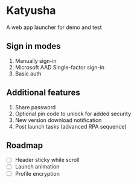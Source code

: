 # Katyusha

A web app launcher for demo and test

## Sign in modes

1. Manually sign-in
2. Microsoft AAD Single-factor sign-in
3. Basic auth

## Additional features

1. Share password
2. Optional pin code to unlock for added security
3. New version download notification
4. Post launch tasks (advanced RPA sequence)

## Roadmap

- [ ] Header sticky while scroll
- [ ] Launch animation
- [ ] Profile encryption
